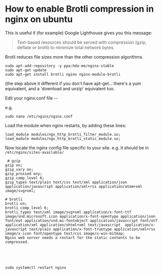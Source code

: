 # How to enable Brotli compression in nginx on ubuntu

This is useful if (for example) Google Lighthouse gives you this message:

> Text-based resources should be served with compression (gzip, deflate or brotli) to minimize total network bytes.


Brotli reduces file sizes more than the other compression algorithms.




	sudo apt-add-repository -y ppa:hda-me/nginx-stable
	sudo apt-get update
	sudo apt-get install brotli nginx nginx-module-brotli

(the step above it different if you don't have apt-get... there's a yum equivalent, and a 'download and unzip' equivalent too.


Edit your nginx.conf file --

e.g. 

	sudo nano /etc/nginx/nginx.conf


Load the module when nginx restarts, by adding these lines:

	load_module modules/ngx_http_brotli_filter_module.so;
	load_module modules/ngx_http_brotli_static_module.so;


Now locate the nginx config file specific to your site. e.g. it should be in `/etc/nginx/sites-available/`


 
	 # gzip
	gzip on;
	gzip_vary on;
	gzip_proxied any;
	gzip_comp_level 6;
	gzip_types text/plain text/css text/xml application/json application/javascript application/xml+rss application/atom+xml image/svg+xml;

	# brotli
	brotli on;
	brotli_comp_level 6;
	brotli_types text/xml image/svg+xml application/x-font-ttf image/vnd.microsoft.icon application/x-font-opentype application/json font/eot application/vnd.ms-fontobject application/javascript font/otf application/xml application/xhtml+xml text/javascript  application/x-javascript text/plain application/x-font-truetype application/xml+rss image/x-icon font/opentype text/css image/x-win-bitmap;
	Nginx web server needs a restart for the static contents to be compressed.





	sudo systemctl restart nginx